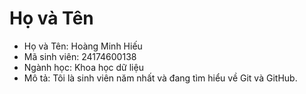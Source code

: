 # Họ và Tên
- Họ và Tên: Hoàng Minh Hiếu
- Mã sinh viên: 24174600138
- Ngành học: Khoa học dữ liệu
- Mô tả: Tôi là sinh viên năm nhất và đang tìm hiểu về Git và GitHub.